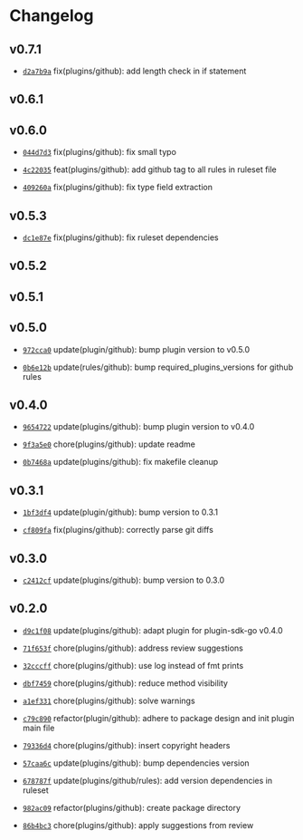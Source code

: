 # Changelog

## v0.7.1

* [`d2a7b9a`](https://github.com/falcosecurity/plugins/pull/439/commits/d2a7b9a) fix(plugins/github): add length check in if statement


## v0.6.1


## v0.6.0

* [`044d7d3`](https://github.com/falcosecurity/plugins/commit/044d7d3) fix(plugins/github): fix small typo

* [`4c22035`](https://github.com/falcosecurity/plugins/commit/4c22035) feat(plugins/github): add github tag to all rules in ruleset file

* [`409260a`](https://github.com/falcosecurity/plugins/commit/409260a) fix(plugins/github): fix type field extraction


## v0.5.3

* [`dc1e87e`](https://github.com/falcosecurity/plugins/commit/dc1e87e) fix(plugins/github): fix ruleset dependencies


## v0.5.2


## v0.5.1


## v0.5.0

* [`972cca0`](https://github.com/falcosecurity/plugins/commit/972cca0) update(plugin/github): bump plugin version to v0.5.0

* [`0b6e12b`](https://github.com/falcosecurity/plugins/commit/0b6e12b) update(rules/github): bump required_plugins_versions for github rules


## v0.4.0

* [`9654722`](https://github.com/falcosecurity/plugins/commit/9654722) update(plugins/github): bump plugin version to v0.4.0

* [`9f3a5e0`](https://github.com/falcosecurity/plugins/commit/9f3a5e0) chore(plugins/github): update readme

* [`0b7468a`](https://github.com/falcosecurity/plugins/commit/0b7468a) update(plugins/github): fix makefile cleanup


## v0.3.1

* [`1bf3df4`](https://github.com/falcosecurity/plugins/commit/1bf3df4) update(plugin/github): bump version to 0.3.1

* [`cf809fa`](https://github.com/falcosecurity/plugins/commit/cf809fa) fix(plugins/github): correctly parse git diffs


## v0.3.0

* [`c2412cf`](https://github.com/falcosecurity/plugins/commit/c2412cf) update(plugins/github): bump version to 0.3.0


## v0.2.0

* [`d9c1f08`](https://github.com/falcosecurity/plugins/commit/d9c1f08) update(plugins/github): adapt plugin for plugin-sdk-go v0.4.0

* [`71f653f`](https://github.com/falcosecurity/plugins/commit/71f653f) chore(plugins/github): address review suggestions

* [`32cccff`](https://github.com/falcosecurity/plugins/commit/32cccff) chore(plugins/github): use log instead of fmt prints

* [`dbf7459`](https://github.com/falcosecurity/plugins/commit/dbf7459) chore(plugins/github): reduce method visibility

* [`a1ef331`](https://github.com/falcosecurity/plugins/commit/a1ef331) chore(plugins/github): solve warnings

* [`c79c890`](https://github.com/falcosecurity/plugins/commit/c79c890) refactor(plugin/github): adhere to package design and init plugin main file

* [`79336d4`](https://github.com/falcosecurity/plugins/commit/79336d4) chore(plugins/github): insert copyright headers

* [`57caa6c`](https://github.com/falcosecurity/plugins/commit/57caa6c) update(plugins/github): bump dependencies version

* [`678787f`](https://github.com/falcosecurity/plugins/commit/678787f) update(plugins/github/rules): add version dependencies in ruleset

* [`982ac09`](https://github.com/falcosecurity/plugins/commit/982ac09) refactor(plugins/github): create package directory

* [`86b4bc3`](https://github.com/falcosecurity/plugins/commit/86b4bc3) chore(plugins/github): apply suggestions from review


